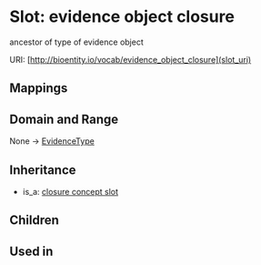 # Slot: evidence object closure


ancestor of type of evidence object

URI: [http://bioentity.io/vocab/evidence_object_closure](slot_uri)
## Mappings

## Domain and Range

None -> [EvidenceType](EvidenceType.md)
## Inheritance

 *  is_a: [closure concept slot](closure_concept_slot.md)
## Children

## Used in

